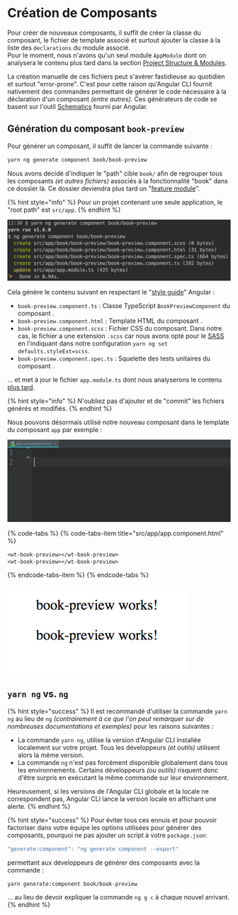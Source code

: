 # Création de Composants

Pour créer de nouveaux composants, il suffit de créer la classe du composant, le fichier de template associé et surtout ajouter la classe à la liste des `declarations` du module associé.  
Pour le moment, nous n'avons qu'un seul module `AppModule` dont on analysera le contenu plus tard dans la section [Project Structure & Modules](../project-structure-and-modules/).

La création manuelle de ces fichiers peut s'avérer fastidieuse au quotidien et surtout "error-prone". C'est pour cette raison qu'Angular CLI fournit nativement des commandes permettant de générer le code nécessaire à la déclaration d'un composant _\(entre autres\)_. Ces générateurs de code se basent sur l'outil [Schematics](../../tools/angular-cli.md#schematics) fourni par Angular.

## Génération du composant `book-preview`

Pour générer un composant, il suffit de lancer la commande suivante :

```bash
yarn ng generate component book/book-preview
```

Nous avons décidé d'indiquer le "path" cible `book/` afin de regrouper tous les composants _\(et autres fichiers\)_ associés à la fonctionnalité "book" dans ce dossier là. Ce dossier deviendra plus tard un "[feature module](../project-structure-and-modules/)".

{% hint style="info" %}
Pour un projet contenant une seule application, le "root path" est `src/app`.
{% endhint %}

![G&#xE9;n&#xE9;ration d&apos;un composant avec Angular CLI](../../.gitbook/assets/yarn-ng-generate-component.png)

Cela génère le contenu suivant en respectant le "[style guide](https://angular.io/guide/styleguide)" Angular :

* `book-preview.component.ts` : Classe TypeScript `BookPreviewComponent` du composant .
* `book-preview.component.html` : Template HTML du composant .
* `book-preview.component.scss` : Fichier CSS du composant. Dans notre cas, le fichier a une extension `.scss` car nous avons opté pour le [SASS](https://sass-lang.com/) en l'indiquant dans notre configuration `yarn ng set defaults.styleExt=scss`.
* `book-preview.component.spec.ts` : Squelette des tests unitaires du composant .

... et met à jour le fichier `app.module.ts` dont nous analyserons le contenu [plus tard]().

{% hint style="info" %}
N'oubliez pas d'ajouter et de "commit" les fichiers générés et modifiés.
{% endhint %}

Nous pouvons désormais utilisé notre nouveau composant dans le template du composant `app` par exemple :

![Insertion d&apos;un composant](../../.gitbook/assets/intellij-component-completion.gif)

{% code-tabs %}
{% code-tabs-item title="src/app/app.component.html" %}
```markup
<wt-book-preview></wt-book-preview>
<wt-book-preview></wt-book-preview>
```
{% endcode-tabs-item %}
{% endcode-tabs %}

![Contenu par d&#xE9;faut du composant](../../.gitbook/assets/book-preview-empty.png)

## `yarn ng` vs. `ng`

{% hint style="success" %}
Il est recommandé d'utiliser la commande `yarn ng` au lieu de `ng` _\(contrairement à ce que l'on peut remarquer sur de nombreuses documentations et exemples\)_ pour les raisons suivantes :

* La commande `yarn ng`, utilise la version d'Angular CLI installée localement sur votre projet. Tous les développeurs _\(et outils\)_ utilisent alors la même version.
* La commande `ng` n'est pas forcément disponible globalement dans tous les environnements. Certains développeurs _\(ou outils\)_ risquent donc d'être surpris en exécutant la même commande sur leur environnement.

Heureusement, si les versions de l'Angular CLI globale et la locale ne correspondent pas, Angular CLI lance la version locale en affichant une alerte.
{% endhint %}

{% hint style="success" %}
Pour éviter tous ces ennuis et pour pouvoir factoriser dans votre équipe les options utilisées pour générer des composants, pourquoi ne pas ajouter un script à votre `package.json`:

```javascript
"generate:component": "ng generate component --export"
```

permettant aux développeurs de générer des composants avec la commande :

```bash
yarn generate:component book/book-preview
```

... au lieu de devoir expliquer la commande `ng g c` à chaque nouvel arrivant.
{% endhint %}



